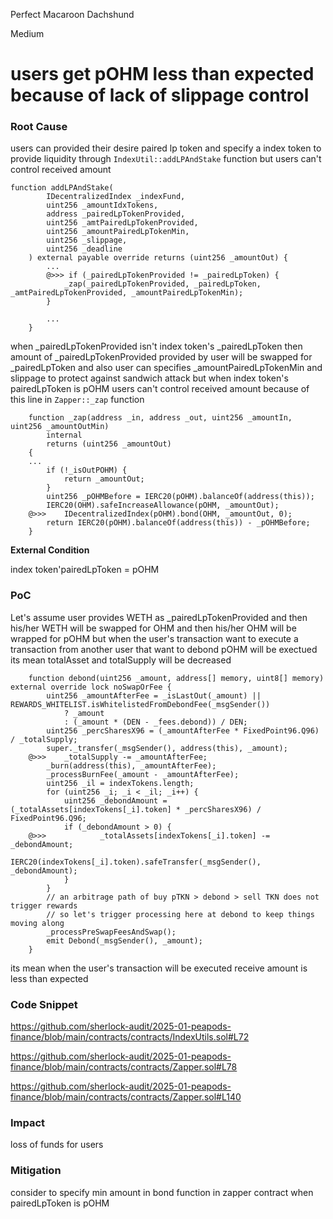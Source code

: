 Perfect Macaroon Dachshund

Medium

# users get pOHM less than expected because of lack of slippage control

### Root Cause

users can provided their desire paired lp token and specify a index token to provide liquidity
through `IndexUtil::addLPAndStake` function but users can't control received amount

```solidity
function addLPAndStake(
        IDecentralizedIndex _indexFund,
        uint256 _amountIdxTokens,
        address _pairedLpTokenProvided,
        uint256 _amtPairedLpTokenProvided,
        uint256 _amountPairedLpTokenMin,
        uint256 _slippage,
        uint256 _deadline
    ) external payable override returns (uint256 _amountOut) {
        ...
        @>>> if (_pairedLpTokenProvided != _pairedLpToken) {
            _zap(_pairedLpTokenProvided, _pairedLpToken, _amtPairedLpTokenProvided, _amountPairedLpTokenMin);
        }

        ...
    }
```
when _pairedLpTokenProvided isn't index token's _pairedLpToken then amount of _pairedLpTokenProvided provided by user will be swapped for _pairedLpToken and also user can
specifies _amountPairedLpTokenMin and slippage to protect against sandwich attack but when 
index token's pairedLpToken is pOHM users can't control received amount 
because of this line in `Zapper::_zap` function

```solidity
    function _zap(address _in, address _out, uint256 _amountIn, uint256 _amountOutMin)
        internal
        returns (uint256 _amountOut)
    {
    ...
        if (!_isOutPOHM) {
            return _amountOut;
        }
        uint256 _pOHMBefore = IERC20(pOHM).balanceOf(address(this));
        IERC20(OHM).safeIncreaseAllowance(pOHM, _amountOut);
    @>>>    IDecentralizedIndex(pOHM).bond(OHM, _amountOut, 0);
        return IERC20(pOHM).balanceOf(address(this)) - _pOHMBefore;
    }
``` 

**External Condition**

index token'pairedLpToken = pOHM

### PoC

Let's assume user provides WETH as _pairedLpTokenProvided and then his/her WETH will be swapped
for OHM and then his/her OHM will be wrapped for pOHM but when the user's transaction want to execute a transaction from another user that want to debond pOHM will be exectued its mean
totalAsset and totalSupply will be decreased
```solidity
    function debond(uint256 _amount, address[] memory, uint8[] memory) external override lock noSwapOrFee {
        uint256 _amountAfterFee = _isLastOut(_amount) || REWARDS_WHITELIST.isWhitelistedFromDebondFee(_msgSender())
            ? _amount
            : (_amount * (DEN - _fees.debond)) / DEN;
        uint256 _percSharesX96 = (_amountAfterFee * FixedPoint96.Q96) / _totalSupply;
        super._transfer(_msgSender(), address(this), _amount);
    @>>>    _totalSupply -= _amountAfterFee;
        _burn(address(this), _amountAfterFee);
        _processBurnFee(_amount - _amountAfterFee);
        uint256 _il = indexTokens.length;
        for (uint256 _i; _i < _il; _i++) {
            uint256 _debondAmount = (_totalAssets[indexTokens[_i].token] * _percSharesX96) / FixedPoint96.Q96;
            if (_debondAmount > 0) {
    @>>>            _totalAssets[indexTokens[_i].token] -= _debondAmount;
                IERC20(indexTokens[_i].token).safeTransfer(_msgSender(), _debondAmount);
            }
        }
        // an arbitrage path of buy pTKN > debond > sell TKN does not trigger rewards
        // so let's trigger processing here at debond to keep things moving along
        _processPreSwapFeesAndSwap();
        emit Debond(_msgSender(), _amount);
    }
```
its mean when the user's transaction will be executed receive amount is less than expected

### Code Snippet

https://github.com/sherlock-audit/2025-01-peapods-finance/blob/main/contracts/contracts/IndexUtils.sol#L72


https://github.com/sherlock-audit/2025-01-peapods-finance/blob/main/contracts/contracts/Zapper.sol#L78

https://github.com/sherlock-audit/2025-01-peapods-finance/blob/main/contracts/contracts/Zapper.sol#L140

### Impact

loss of funds for users

### Mitigation

consider to specify min amount in bond function in zapper contract when pairedLpToken is pOHM
